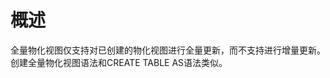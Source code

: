 # 概述<a name="ZH-CN_TOPIC_0295970204"></a>

全量物化视图仅支持对已创建的物化视图进行全量更新，而不支持进行增量更新。创建全量物化视图语法和CREATE TABLE AS语法类似。

